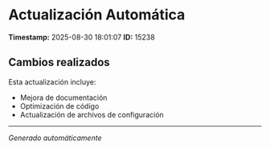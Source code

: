 # Actualización Automática

**Timestamp:** 2025-08-30 18:01:07
**ID:** 15238

## Cambios realizados

Esta actualización incluye:
- Mejora de documentación
- Optimización de código
- Actualización de archivos de configuración

---
*Generado automáticamente*

